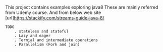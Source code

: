 This project contains examples exploring java8
	These are mainly referred from Udemy course.
	And from below web site
	[url]https://stackify.com/streams-guide-java-8/
	
	TODO
		. stateless and stateful
		. Lazy and eager
		. Termial and intermediate operations
		. Parallelism (Fork and join)	